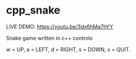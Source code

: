 # cpp_snake
LIVE DEMO: https://youtu.be/3dx6hMa7hYY

Snake game written in c++
controls

w = UP,
a = LEFT,
d = RIGHT,
s = DOWN,
x = QUIT.
